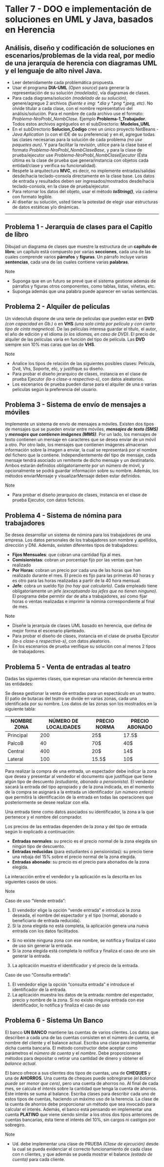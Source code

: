 # Taller 7 - DOO e implementación de soluciones en UML y Java, basados en Herencia

## Análisis, diseño y codificación de soluciones en escenarios/problemas de la vida real, por medio de una jerarquía de herencia con diagramas UML y el lenguaje de alto nivel Java.

* Leer detenidamente cada problemática propuesta.
* Usar el programa **DIA-UML** _(Open source)_ para generar la representación de su solución _(modelado)_, vía diagramas de clases.
* Para cada diagrama/solución _(modelado de su solución)_, genere/agregue 2 archivos _(fuente e img: \*.dia y \*.png \*.jpeg, etc)_. No olvide titular a cada clase, con el nombre representativo del análisis/solución. Para el nombre de cada archivo use el formato: _Problema-NroProbl_NombClase_. Ejemplo **Problema-1_Trabajador**. Todos estos archivos agréguelos en el subDirectorio: **Modelos_UML**
* En el subDirectorio **Solucion_Codigo** cree un único proyecto NetBeans - _Java Aplication_ (o con el IDE de su preferencia) y en él, agregue todas las clases necesarias para la solución de cada problema _(no use paquetes aun)_. Y para facilitar la revisión, utilice para la clase base el formato _Problema-NroProbl_NombClaseBase_, y para la clase de prueba/ejecutor use _Problema-NroProbl_NombClaseEjecutor_ (Ésta última es la clase de prueba que genera/instancia con objetos cada entidad/clase y verifica su funcionalidad). 
* Respete la arquitectura **MVC**, es decir, no implemente entradas/salidas desde/hacia teclado-consola directamente en la clase base. Los datos de entrada y resultados deben ser ingresados/mostrados desde/hacia teclado-consola, en la clase de prueba/ejecutor.
* Para retornar los datos del objeto, usar el método _**toString()**_, vía cadena con formato legible. 
* Al diseñar su solución, usted tiene la potestad de elegir usar estructuras de datos estáticas y/o dinámicas. 

___

## Problema 1 - Jerarquía de clases para el Capitlo de libro

Dibujad un diagrama de clases que muestre la estructura de un **capítulo de libro**; un capítulo está compuesto por varias **secciones**, cada una de las cuales comprende varios **párrafos** y **figuras**. Un párrafo incluye varias **sentencias**, cada una de las cuales contiene varias **palabras**.

> [!Note]
> - Suponga que en un futuro se prevé que el sistema gestione además de párrafos y figuras otros componentes, como tablas, listas, viñetas, etc.
> - Suponga además que una palabra puede aparecer en varias sentencias.


## Problema 2 - Alquiler de peliculas

Un videoclub dispone de una serie de películas que pueden estar en **DVD** _(con capacidad en Gb.)_ o en **VHS** _(una sola cinta por película y con cierto tipo de cinta magnetica)_. De las películas interesa guardar el título, el autor, el año de edición y el idioma _(o los idiomas, en caso de DVD)_. El precio de alquiler de las películas varía en función del tipo de película. Las **DVD** siempre son 10% mas caras que las de **VHS**.

> [!Note]
> - Analice los tipos de relación de las siguientes posibles clases: Pelicula, Dvd, Vhs, Soporte, etc, y justifique su diseño.
> - Para probar el diseño jerarquico de clases, instancia en el clase de prueba Ejecutor _(la-s clase-s respectiva-s)_, con datos aleatorios.  
> - Los escenarios de prueba pueden darse para el alquiler de una o varias peliculas según la preferencia del usuario. 

## Problema 3 - Sistema de envío de mensajes a móviles

Implemente un sistema de envío de mensajes a móviles. Existen dos tipos de mensajes que se pueden enviar entre móviles, **_mensajes de texto (SMS)_** y **_mensajes que contienen imágenes (MMS)_**. Por un lado, los mensajes de texto contienen un mensaje en caracteres que se desea enviar de un móvil a otro. Por otro lado, los mensajes que contienen imágenes almacenan información sobre la imagen a enviar, la cual se representará por el nombre del fichero que la contiene. Independientemente del tipo de mensaje, cada mensaje tendrá asociado un remitente de dicho mensaje y un destinatario. Ambos estarán definidos obligatoriamente por un número de móvil, y opcionalmente se podrá guardar información sobre su nombre. Además, los métodos enviarMensaje y visualizarMensaje deben estar definidos.

> [!Note]
> - Para probar el diseño jerarquico de clases, instancia en el clase de prueba Ejecutor, con datos ficticios. 

## Problema 4 - Sistema de nómina para trabajadores

Se desea desarrollar un sistema de nómina para los trabajadores de una empresa. Los datos personales de los trabajadores son nombre y apellidos, dirección y DNI. Además, existen diferentes tipos de trabajadores:

- **Fijos Mensuales**: que cobran una cantidad fija al mes.
- **Comisionistas**: cobran un porcentaje fijo por las ventas que han realizado
- **Por Horas**: cobran un precio por cada una de las horas que han realizado durante el mes. El precio es fijo para las primeras 40 horas y es otro para las horas realizadas a partir de la 40 hora mensual.
- **Jefe**: cobra un sueldo fijo _(no hay que calcularlo)_. Cada empleado tiene obligatoriamente un jefe _(exceptuando los jefes que no tienen ninguno)_. El programa debe permitir dar de alta a trabajadores, así como fijar horas o ventas realizadas e imprimir la nómina correspondiente al final de mes.

> [!Note]
> - Diseñe la jerarquia de clases UML basado en herencia, que defina de mejor forma el escenario planteado. 
> - Para probar el diseño de clases, instancia en el clase de prueba Ejecutor _(la-s clase-s respectiva-s)_, con datos aleatorios. 
> - En los escenarios de prueba verifique su solución con al menos 2 tipos de trabajadores. 

## Problema 5 - Venta de entradas al teatro

Dadas las siguientes clases, que expresan una relación de herencia entre las entidades: 

Se desea gestionar la venta de entradas para un espectáculo en un teatro. El patio de butacas del teatro se divide en varias zonas, cada una identificada por su nombre. Los datos de las zonas son los mostrados en la siguiente tabla:

| NOMBRE ZONA     | NÚMERO DE LOCALIDADES | PRECIO NORMA | PRECIO ABONADO  |
| --------------- | --------------------- | ------------ | --------------- |
| Principal       | 200                   | 25$          | 17.5$           |
| PalcoB          | 40                    | 70$          | 40$             |
| Central         | 400                   | 20$          | 14$             |
| Lateral         | 100                   | 15.5$        | 10$             |

Para realizar la compra de una entrada, un espectador debe indicar la zona que desea y presentar al vendedor el documento que justifique que tiene algún tipo de descuento _(estudiante, abonado o pensionista)_. El vendedor sacará la entrada del tipo apropiado y de la zona indicada, en el momento de la compra se asignará a la entrada un identificador _(un número entero)_ que permitirá la identificación de la entrada en todas las operaciones que posteriormente se desee realizar con ella.

Una entrada tiene como datos asociados su identificador, la zona a la que pertenece y el nombre del comprador. 

Los precios de las entradas dependen de la zona y del tipo de entrada según lo explicado a continuación:

- **Entradas normales**: su precio es el precio normal de la zona elegida sin ningún tipo de descuento.
- **Entradas reducidas** (para estudiantes o pensionistas): su precio tiene una rebaja del 15% sobre el precio normal de la zona elegida.
- **Entradas abonado**: su precio es el precio para abonados de la zona elegida.

La interacción entre el vendedor y la aplicación es la descrita en los siguientes casos de usos.

> [!Note]
> Caso de uso “Vende entrada”:
> 
> 1.	El vendedor elige la opción “vende entrada” e introduce la zona deseada, el nombre del espectador y el tipo (normal, abonado o beneficiario de entrada reducida).
> 2.	Si la zona elegida no está completa, la aplicación genera una nueva entrada con los datos facilitados.
> 
> 	- Si no existe ninguna zona con ese nombre, se notifica y finaliza el caso de uso sin generar la entrada.
> 	- Si la zona elegida está completa lo notifica y finaliza el caso de uno sin generar la entrada.
> 
> 3.	La aplicación muestra el identificador y el precio de la entrada.
> 
> Caso de uso “Consulta entrada”:
> 
> 1.	El vendedor elige la opción “consulta entrada” e introduce el identificador de la entrada.
> 2.	La aplicación muestra los datos de la entrada: nombre del espectador, precio y nombre de la zona. Si no existe ninguna entrada con ese identificador, lo notifica y finaliza el caso de uso


## Problema 6 - Sistema Un Banco

El banco **UN BANCO** mantiene las cuentas de varios clientes. Los datos que describen a cada una de las cuentas consisten en el número de cuenta, el nombre del cliente y el balance actual. Escriba una clase para implementar dicha cuenta bancaria. El método constructor debe aceptar como parámetros el _número de cuenta_ y el _nombre_. Debe proporcionarse métodos para depositar o retirar una cantidad de dinero y obtener el _balance actual_. 

El banco ofrece a sus clientes dos tipos de cuentas, una de **CHEQUES** y una de **AHORROS**. Una cuenta de cheques puede sobregirarse _(el balance puede ser menor que cero)_, pero una cuenta de ahorros no. Al final de cada mes, se calcula el _interés_ sobre la cantidad que tenga la cuenta de ahorros. Este interés se suma al balance. Escriba clases para describir cada uno de estos tipos de cuentas, haciendo un máximo uso de la herencia. La clase de la cuenta de ahorros debe proporcionar un método que sea invocado para calcular el interés. Además, el banco está pensando en implementar una cuenta **PLATINO** que viene siendo similar a los otros dos tipos anteriores de cuentas bancarias, ésta tiene el interés del 10%, sin cargos ni castigos por sobregiro.

> [!Note]
> - Ud. debe implementar una clase de PRUEBA _(Clase de ejecución)_ desde la cual se pueda evidenciar el correcto funcionamiento de cada clase con n clientes, y que además se pueda mostrar el balance _(estado de cuenta)_ para cada cliente. 
